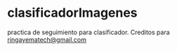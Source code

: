 # clasificadorImagenes
practica de seguimiento para clasificador. Creditos para ringayematech@gmail.com
